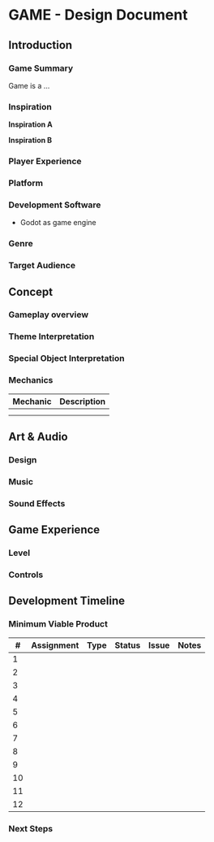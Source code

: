 # GAME - Design Document

## Introduction

### Game Summary

Game is a ...

### Inspiration

**Inspiration A**

**Inspiration B**

### Player Experience

### Platform

### Development Software

* Godot as game engine

### Genre

### Target Audience

## Concept

### Gameplay overview

### Theme Interpretation

### Special Object Interpretation

### Mechanics


| Mechanic | Description |
| -------- | ----------- |
|          |             |
|          |             |

## Art & Audio

### Design

### Music

### Sound Effects

## Game Experience

### Level

### Controls

## Development Timeline

### Minimum Viable Product

| #  | Assignment | Type | Status | Issue | Notes |
|----|------------|------|--------|-------|-------|
| 1  |            |      |        |       |       |
| 2  |            |      |        |       |       |
| 3  |            |      |        |       |       |
| 4  |            |      |        |       |       |
| 5  |            |      |        |       |       |
| 6  |            |      |        |       |       |
| 7  |            |      |        |       |       |
| 8  |            |      |        |       |       |
| 9  |            |      |        |       |       |
| 10 |            |      |        |       |       |
| 11 |            |      |        |       |       |
| 12 |            |      |        |       |       |

### Next Steps
